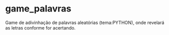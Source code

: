 # game_palavras
Game de adivinhação de palavras aleatórias (tema:PYTHON), onde revelará as letras conforme for acertando.
